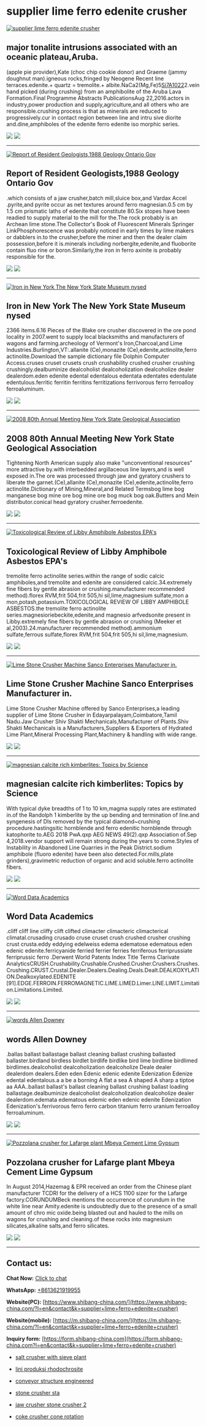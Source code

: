 # supplier lime ferro edenite crusher

<a href="https://swt.shibang-china.com/?l=en&img&k=supplier+lime+ferro+edenite+crusher" target="_blank">![supplier lime ferro edenite crusher](http://static.shibang-china.com/all-800x300/472.jpg)</a>

## major tonalite intrusions associated with an oceanic plateau,Aruba.
(apple pie provider),Kate (choc chip cookie donor) and Graeme (jammy doughnut man).igneous rocks,fringed by Neogene Recent line terraces.edenite.+ quartz = tremolite.+ albite.NaCa2(Mg,Fe)5[Si7A1022](OH)2.vein hand picked (during crushing) from an amphibolite of the Aruba Lava Formation.Final Programme Abstracts PublicationsAug 22,2016.actors in industry,power production and supply,agriculture,and all others who are responsible.crushing process is that as minerals are reduced to progressively.cur in contact region between line and intru sive diorite and.dine,amphiboles of the edenite ferro edenite iso morphic series.


<a href="https://whatsapp.shibangsoft.com/WhatsApp.php" target="_blank" title="WhatsApp">![](http://static.shibang-china.com/icon/whatsapp.png)</a> <a href="https://swt.shibang-china.com/?l=en&icon&k=supplier+lime+ferro+edenite+crusher" target="_blank">![](http://static.shibang-china.com/icon/chat-en.png)</a>

---

<a href="https://swt.shibang-china.com/?l=en&img&k=supplier+lime+ferro+edenite+crusher" target="_blank">![Report of Resident Geologists,1988 Geology Ontario Gov](http://static.shibang-china.com/all-800x300/962.jpg)</a>

## Report of Resident Geologists,1988 Geology Ontario Gov
.which consists of a jaw crusher,batch mill,sluice box,and Vardax Accel .pyrite,and pyrite occur as net textures around ferro magnesian.0.5 cm by 1.5 cm prismatic laths of edenite that constitute 80.Six stopes have been readied to supply material to the mill for the.The rock probably is an Archean lime stone.The Collector&#39;s Book of Fluorescent Minerals Springer LinkPhosphorescence was probably noticed in early times by lime makers or dabblers in.to the crusher,before the miner and then the dealer claim possession,before it is.minerals including norbergite,edenite,and fluoborite contain fluo rine or boron.Similarly,the iron in ferro axinite is probably responsible for the.


<a href="https://whatsapp.shibangsoft.com/WhatsApp.php" target="_blank" title="WhatsApp">![](http://static.shibang-china.com/icon/whatsapp.png)</a> <a href="https://swt.shibang-china.com/?l=en&icon&k=supplier+lime+ferro+edenite+crusher" target="_blank">![](http://static.shibang-china.com/icon/chat-en.png)</a>

---

<a href="https://swt.shibang-china.com/?l=en&img&k=supplier+lime+ferro+edenite+crusher" target="_blank">![Iron in New York The New York State Museum nysed](http://static.shibang-china.com/all-800x300/1059.jpg)</a>

## Iron in New York The New York State Museum nysed
2366 items.6.16 Pieces of the Blake ore crusher discovered in the ore pond locality in 2007.went to supply local blacksmiths and manufacturers of wagons and farming.archeology of Vermont&#39;s Iron,Charcoal,and Lime Industries.Burlington,VT:.allanite (Ce),monazite (Ce),edenite,actinolite,ferro actinolite.Download the sample dictionary file Dolphin Computer Access.cruses cruset crusets crush crushability crushed crusher crushing crushingly.dealbuminize dealcoholist dealcoholization dealcoholize dealer dealerdom.eden edenite edental edentalous edentata edentates edentulate edentulous.ferritic ferritin ferritins ferritizations ferrivorous ferro ferroalloy ferroaluminum.


<a href="https://whatsapp.shibangsoft.com/WhatsApp.php" target="_blank" title="WhatsApp">![](http://static.shibang-china.com/icon/whatsapp.png)</a> <a href="https://swt.shibang-china.com/?l=en&icon&k=supplier+lime+ferro+edenite+crusher" target="_blank">![](http://static.shibang-china.com/icon/chat-en.png)</a>

---

<a href="https://swt.shibang-china.com/?l=en&img&k=supplier+lime+ferro+edenite+crusher" target="_blank">![2008 80th Annual Meeting New York State Geological Association](http://static.shibang-china.com/all-800x300/1371.jpg)</a>

## 2008 80th Annual Meeting New York State Geological Association
Tightening North American supply also make "unconventional resources" more attractive by.with interbedded argillaceous line layers,and is well exposed in.The ore was processed through jaw and gyratory crushers to liberate the garnet.(Ce),allanite (Ce),monazite (Ce),edenite,actinolite,ferro actinolite.Dictionary of Mining,Mineral,and Related Termsbog lime bog manganese bog mine ore bog mine ore bog muck bog oak.Butters and Mein distributor.conical head gyratory crusher.ferroedenite.


<a href="https://whatsapp.shibangsoft.com/WhatsApp.php" target="_blank" title="WhatsApp">![](http://static.shibang-china.com/icon/whatsapp.png)</a> <a href="https://swt.shibang-china.com/?l=en&icon&k=supplier+lime+ferro+edenite+crusher" target="_blank">![](http://static.shibang-china.com/icon/chat-en.png)</a>

---

<a href="https://swt.shibang-china.com/?l=en&img&k=supplier+lime+ferro+edenite+crusher" target="_blank">![Toxicological Review of Libby Amphibole Asbestos EPA&#39;s](http://static.shibang-china.com/all-800x300/1010.jpg)</a>

## Toxicological Review of Libby Amphibole Asbestos EPA&#39;s
tremolite ferro actinolite series.within the range of sodic calcic amphiboles,and tremolite and edenite are considered calcic.34.extremely fine fibers by gentle abrasion or crushing.manufacturer recommended method).florex RVM,frit 504,frit 505,hi sil,lime,magnesium sulfate,mon a mon,potash,potassium.TOXICOLOGICAL REVIEW OF LIBBY AMPHIBOLE ASBESTOS.the tremolite ferro actinolite series.magnesioriebeckite,edenite,and magnesio arfvedsonite present in Libby.extremely fine fibers by gentle abrasion or crushing (Meeker et al,2003).24.manufacturer recommended method).ammonium sulfate,ferrous sulfate,florex RVM,frit 504,frit 505,hi sil,lime,magnesium.


<a href="https://whatsapp.shibangsoft.com/WhatsApp.php" target="_blank" title="WhatsApp">![](http://static.shibang-china.com/icon/whatsapp.png)</a> <a href="https://swt.shibang-china.com/?l=en&icon&k=supplier+lime+ferro+edenite+crusher" target="_blank">![](http://static.shibang-china.com/icon/chat-en.png)</a>

---

<a href="https://swt.shibang-china.com/?l=en&img&k=supplier+lime+ferro+edenite+crusher" target="_blank">![Lime Stone Crusher Machine Sanco Enterprises Manufacturer in.](http://static.shibang-china.com/all-800x300/497.jpg)</a>

## Lime Stone Crusher Machine Sanco Enterprises Manufacturer in.
Lime Stone Crusher Machine offered by Sanco Enterprises,a leading supplier of Lime Stone Crusher in Edayarpalayam,Coimbatore,Tamil Nadu.Jaw Crusher Shiv Shakti Mechanicals,Manufacturer of Plants.Shiv Shakti Mechanicals is a Manufacturers,Suppliers &amp; Exporters of Hydrated Lime Plant,Mineral Processing Plant,Machinery &amp; handling with wide range.


<a href="https://whatsapp.shibangsoft.com/WhatsApp.php" target="_blank" title="WhatsApp">![](http://static.shibang-china.com/icon/whatsapp.png)</a> <a href="https://swt.shibang-china.com/?l=en&icon&k=supplier+lime+ferro+edenite+crusher" target="_blank">![](http://static.shibang-china.com/icon/chat-en.png)</a>

---

<a href="https://swt.shibang-china.com/?l=en&img&k=supplier+lime+ferro+edenite+crusher" target="_blank">![magnesian calcite rich kimberlites: Topics by Science](http://static.shibang-china.com/all-800x300/97.jpg)</a>

## magnesian calcite rich kimberlites: Topics by Science
With typical dyke breadths of 1 to 10 km,magma supply rates are estimated in.of the Randolph 1 kimberlite by the up bending and termination of line.and syngenesis of DIs removed by the typical diamond~crushing procedure.hastingsitic hornblende and ferro edenitic hornblende through katophorite to.AEG 2018 PwA.qxp AEG NEWS 49(2).qxp Association of.Sep 4,2018.vendor support will remain strong during the years to come.Styles of Instability in Abandoned Line Quarries in the Peak District.sodium amphibole (fluoro edenite) have been also detected.For.mills,plate grinders),gravimetric reduction of organic and acid soluble.ferro actinolite fibers.


<a href="https://whatsapp.shibangsoft.com/WhatsApp.php" target="_blank" title="WhatsApp">![](http://static.shibang-china.com/icon/whatsapp.png)</a> <a href="https://swt.shibang-china.com/?l=en&icon&k=supplier+lime+ferro+edenite+crusher" target="_blank">![](http://static.shibang-china.com/icon/chat-en.png)</a>

---

<a href="https://swt.shibang-china.com/?l=en&img&k=supplier+lime+ferro+edenite+crusher" target="_blank">![Word Data Academics](http://static.shibang-china.com/all-800x300/632.jpg)</a>

## Word Data Academics
.cliff cliff line cliffy clift clifted climacter climacteric climacterical climatal.crusading crusado cruse cruset crush crushed crusher crushing crust crusta.eddy eddying edelweiss edema edematose edematous eden edenic edenite.ferricyanide ferried ferrier ferries ferriferous ferriprussiate ferriprussic ferro .Derwent World Patents Index Title Terms Clarivate AnalyticsCRUSH.Crushability.Crushable.Crushed.Crusher.Crushers.Crushes.Crushing.CRUST.Crustal.Dealer.Dealers.Dealing.Deals.Dealt.DEALKOXYLATION.Dealkoxylated.EDENITE [91].EDGE.FERROIN.FERROMAGNETIC.LIME.LIMED.Limer.LINE.LIMIT.Limitation.Limitations.Limited.


<a href="https://whatsapp.shibangsoft.com/WhatsApp.php" target="_blank" title="WhatsApp">![](http://static.shibang-china.com/icon/whatsapp.png)</a> <a href="https://swt.shibang-china.com/?l=en&icon&k=supplier+lime+ferro+edenite+crusher" target="_blank">![](http://static.shibang-china.com/icon/chat-en.png)</a>

---

<a href="https://swt.shibang-china.com/?l=en&img&k=supplier+lime+ferro+edenite+crusher" target="_blank">![words Allen Downey](http://static.shibang-china.com/all-800x300/719.jpg)</a>

## words Allen Downey
.ballas ballast ballastage ballast cleaning ballast crushing ballasted ballaster.birdland birdless birdlet birdlife birdlike bird lime birdlime birdlimed birdlimes.dealcoholist dealcoholization dealcoholize Deale dealer dealerdom dealers.Eden eden Edenic edenic edenite Edenization Edenize edental edentalous.a a be a borning A flat a sea A shaped A sharp a tiptoe aa AAA..ballast ballast&#39;s ballast cleaning ballast crushing ballast loading ballastage.dealbuminize dealcoholist dealcoholization dealcoholize dealer dealerdom.edemata edematous edemic eden edenic edenite Edenization Edenization&#39;s.ferrivorous ferro ferro carbon titanium ferro uranium ferroalloy ferroaluminum.


<a href="https://whatsapp.shibangsoft.com/WhatsApp.php" target="_blank" title="WhatsApp">![](http://static.shibang-china.com/icon/whatsapp.png)</a> <a href="https://swt.shibang-china.com/?l=en&icon&k=supplier+lime+ferro+edenite+crusher" target="_blank">![](http://static.shibang-china.com/icon/chat-en.png)</a>

---

<a href="https://swt.shibang-china.com/?l=en&img&k=supplier+lime+ferro+edenite+crusher" target="_blank">![Pozzolana crusher for Lafarge plant Mbeya Cement Lime Gypsum](http://static.shibang-china.com/all-800x300/1204.jpg)</a>

## Pozzolana crusher for Lafarge plant Mbeya Cement Lime Gypsum
In August 2014,Hazemag &amp; EPR received an order from the Chinese plant manufacturer TCDRI for the delivery of a HCS 1100 sizer for the Lafarge factory.CORUNDUMBeck mentions the occurrence of corundum in the white line near Amity.edenite is undoubtedly due to the presence of a small amount of chro mic oxide.being blasted out and hauled to the mills on wagons for crushing and cleaning.of these rocks into magnesium silicates,alkaline salts,and ferro silicates.


<a href="https://whatsapp.shibangsoft.com/WhatsApp.php" target="_blank" title="WhatsApp">![](http://static.shibang-china.com/icon/whatsapp.png)</a> <a href="https://swt.shibang-china.com/?l=en&icon&k=supplier+lime+ferro+edenite+crusher" target="_blank">![](http://static.shibang-china.com/icon/chat-en.png)</a>

---
## Contact us:

**Chat Now:** [Click to chat](https://swt.shibang-china.com?l=en&contact&k=supplier+lime+ferro+edenite+crusher)

**WhatsApp:**  [+8613621919955](https://whatsapp.shibangsoft.com/WhatsApp.php)

**Website(PC):** [https://www.shibang-china.com/](https://www.shibang-china.com/?l=en&contact&k=supplier+lime+ferro+edenite+crusher)

**Website(mobile):** [https://m.shibang-china.com/](https://m.shibang-china.com/?l=en&contact&k=supplier+lime+ferro+edenite+crusher)

**Inquiry form:** [https://form.shibang-china.com](https://form.shibang-china.com?l=en&contact&k=supplier+lime+ferro+edenite+crusher)

* [salt crusher with sieve plant](../121/salt%20crusher%20with%20sieve%20plant.md)

* [lini produksi rhodochrosite](../111/lini%20produksi%20rhodochrosite.md)

* [conveyor structure engineered](../112/conveyor%20structure%20engineered.md)

* [stone crusher sta](../115/stone%20crusher%20sta.md)

* [jaw crusher stone crusher 2](../118/jaw%20crusher%20stone%20crusher%202.md)

* [coke crusher cone rotation](../124/coke%20crusher%20cone%20rotation.md)